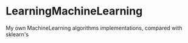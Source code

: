 # LearningMachineLearning
My own MachineLearning algorithms implementations, compared with sklearn's 
